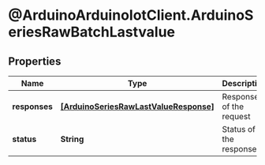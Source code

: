 # @ArduinoArduinoIotClient.ArduinoSeriesRawBatchLastvalue

## Properties

Name | Type | Description | Notes
------------ | ------------- | ------------- | -------------
**responses** | [**[ArduinoSeriesRawLastValueResponse]**](ArduinoSeriesRawLastValueResponse.md) | Responses of the request | 
**status** | **String** | Status of the response | 


